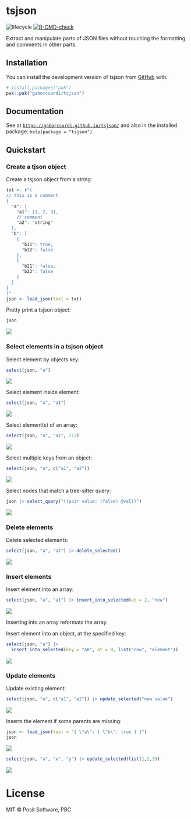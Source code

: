 
<!-- README.md is generated from README.Rmd. Please edit that file -->

# tsjson

<!-- badges: start -->

![lifecycle](https://lifecycle.r-lib.org/articles/figures/lifecycle-experimental.svg)
[![R-CMD-check](https://github.com/gaborcsardi/tsjson/actions/workflows/R-CMD-check.yaml/badge.svg)](https://github.com/gaborcsardi/tsjson/actions/workflows/R-CMD-check.yaml)
<!-- badges: end -->

Extract and manipulate parts of JSON files without touching the
formatting and comments in other parts.

## Installation

You can install the development version of tsjson from
[GitHub](https://github.com/) with:

``` r
# install.packages("pak")
pak::pak("gaborcsardi/tsjson")
```

## Documentation

See at
[`https://gaborcsardi.github.io/tsjson/`](https://gaborcsardi.github.io/tsjson/reference/index.html/)
and also in the installed package: `help(package = "tsjson")`.

## Quickstart

### Create a tjson object

Create a tsjson object from a string:

``` r
txt <- r"(
// this is a comment
{
  "a": {
    "a1": [1, 2, 3],
    // comment
    "a2": "string"
  },
  "b": [
    {
      "b11": true,
      "b12": false
    },
    {
      "b21": false,
      "b22": false
    }
  ]
}
)"
json <- load_json(text = txt)
```

Pretty print a tsjson object:

``` r
json
```

<picture>
<source media="(prefers-color-scheme: dark)" srcset="man/figures/print-json-dark.svg">
<img src="man/figures/print-json.svg" /> </picture>

### Select elements in a tsjson object

Select element by objects key:

``` r
select(json, "a")
```

<picture>
<source media="(prefers-color-scheme: dark)" srcset="man/figures/select-key-dark.svg">
<img src="man/figures/select-key.svg" /> </picture>

Select element inside element:

``` r
select(json, "a", "a1")
```

<picture>
<source media="(prefers-color-scheme: dark)" srcset="man/figures/select-select-dark.svg">
<img src="man/figures/select-select.svg" /> </picture>

Select element(s) of an array:

``` r
select(json, "a", "a1", 1:2)
```

<picture>
<source media="(prefers-color-scheme: dark)" srcset="man/figures/select-array-dark.svg">
<img src="man/figures/select-array.svg" /> </picture>

Select multiple keys from an object:

``` r
select(json, "a", c("a1", "a2"))
```

<picture>
<source media="(prefers-color-scheme: dark)" srcset="man/figures/select-multiple-dark.svg">
<img src="man/figures/select-multiple.svg" /> </picture>

Select nodes that match a tree-sitter query:

``` r
json |> select_query("((pair value: (false) @val))")
```

<picture>
<source media="(prefers-color-scheme: dark)" srcset="man/figures/select-query-dark.svg">
<img src="man/figures/select-query.svg" /> </picture>

### Delete elements

Delete selected elements:

``` r
select(json, "a", "a1") |> delete_selected()
```

<picture>
<source media="(prefers-color-scheme: dark)" srcset="man/figures/delete-dark.svg">
<img src="man/figures/delete.svg" /> </picture>

### Insert elements

Insert element into an array:

``` r
select(json, "a", "a1") |> insert_into_selected(at = 2, "new")
```

<picture>
<source media="(prefers-color-scheme: dark)" srcset="man/figures/insert-array-dark.svg">
<img src="man/figures/insert-array.svg" /> </picture>

Inserting into an array reformats the array.

Insert element into an object, at the specified key:

``` r
select(json, "a") |>
  insert_into_selected(key = "a0", at = 0, list("new", "element"))
```

<picture>
<source media="(prefers-color-scheme: dark)" srcset="man/figures/insert-object-dark.svg">
<img src="man/figures/insert-object.svg" /> </picture>

### Update elements

Update existing element:

``` r
select(json, "a", c("a1", "a2")) |> update_selected("new value")
```

<picture>
<source media="(prefers-color-scheme: dark)" srcset="man/figures/update-dark.svg">
<img src="man/figures/update.svg" /> </picture>

Inserts the element if some parents are missing:

``` r
json <- load_json(text = "{ \"a\": { \"b\": true } }")
json
```

<picture>
<source media="(prefers-color-scheme: dark)" srcset="man/figures/update-insert-dark.svg">
<img src="man/figures/update-insert.svg" /> </picture>

``` r
select(json, "a", "x", "y") |> update_selected(list(1,2,3))
```

<picture>
<source media="(prefers-color-scheme: dark)" srcset="man/figures/update-insert-2-dark.svg">
<img src="man/figures/update-insert-2.svg" /> </picture>

# License

MIT © Posit Software, PBC
